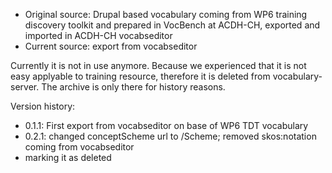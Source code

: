 * Original source: Drupal based vocabulary coming from WP6 training discovery toolkit and prepared in VocBench at ACDH-CH, exported and imported in ACDH-CH vocabseditor
* Current source: export from vocabseditor

Currently it is not in use anymore. Because we experienced that it is not easy applyable to training resource, therefore it is deleted from vocabulary-server. The archive is only there for history reasons.

Version history:
* 0.1.1: First export from vocabseditor on base of WP6 TDT vocabulary
* 0.2.1: changed conceptScheme url to /Scheme; removed skos:notation coming from vocabseditor
* marking it as deleted
